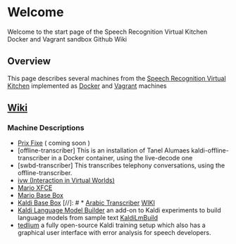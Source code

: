 # Welcome
Welcome to the start page of the Speech Recognition Virtual Kitchen Docker and Vagrant sandbox Github Wiki

## Overview
This page describes several machines from the [Speech Recognition Virtual Kitchen](http://speechkitchen.org) implemented as [Docker](https://docker.com) and [Vagrant](https://www.vagrantup.com/) machines

## [Wiki](https://github.com/srvk/srvk-sandbox/wiki) ##

### Machine Descriptions
* [Prix Fixe]() ( coming soon )
* [offline-transcriber] This is an installation of Tanel Alumaes kaldi-offline-transcriber in a Docker container, using the live-decode one
* [swbd-transcriber] This transcribes telephony conversations, using the offline-transcriber.
* [ivw (Interaction in Virtual Worlds)](https://github.com/srvk/srvk-sandbox/tree/master/ivw/Vagrant)
* [Mario XFCE](https://github.com/srvk/srvk-sandbox/tree/master/Mario-XFCE/Vagrant)
* [Mario Base Box](https://github.com/srvk/srvk-sandbox/tree/master/Mario-base/Vagrant)
* [Kaldi Base Box](https://github.com/srvk/srvk-sandbox/tree/master/Mario-kaldi/Vagrant)
[//]: # * [Arabic Transcriber](https://github.com/srvk/srvk-sandbox/tree/master/Arabic-transcriber/Vagrant)
 [WIKI](https://github.com/srvk/srvk-sandbox/wiki/ArabicTranscriber)
* [Kaldi Language Model Builder](https://github.com/srvk/srvk-sandbox/wiki/browse/VagrantMachines/KaldiLmBuild) an add-on to Kaldi experiments to build language models from sample text [KaldiLmBuild](https://github.com/srvk/srvk-sandbox/wiki/Kaldi-Language-Model-Build)
* [tedlium](https://github.com/srvk/srvk-sandbox/tree/master/Vagrant/tedlium) a fully open-source Kaldi training setup which also has a graphical user interface with error analysis for speech developers.
